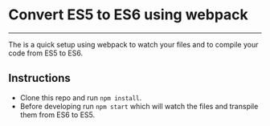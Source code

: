 # Convert ES5 to ES6 using webpack

-----

The is a quick setup using webpack to watch your files and to compile your code from ES5 to ES6.

## Instructions
* Clone this repo and run `npm install`.
* Before developing run `npm start` which will watch the files and transpile them from ES6 to ES5.

